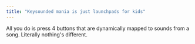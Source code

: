```yaml
---
title: "Keysounded mania is just launchpads for kids"
---
```


All you do is press 4 buttons that are dynamically mapped to sounds from a song. Literally nothing's different.